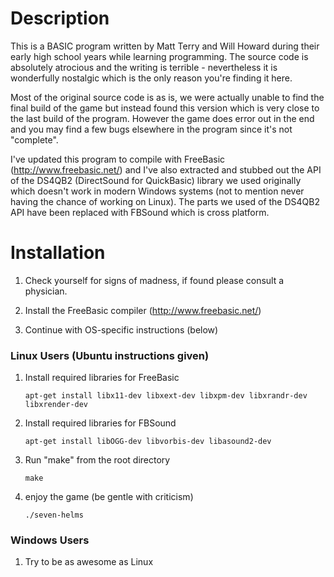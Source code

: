 # Description
This is a BASIC program written by Matt Terry and Will Howard during their early high school years while learning programming.  The source code is absolutely atrocious and the writing is terrible - nevertheless it is wonderfully nostalgic which is the only reason you're finding it here.

Most of the original source code is as is, we were actually unable to find the final build of the game but instead found this version which is very close to the last build of the program. However the game does error out in the end and you may find a few bugs elsewhere in the program since it's not "complete".

I've updated this program to compile with FreeBasic (http://www.freebasic.net/) and I've also extracted and stubbed out the API of the DS4QB2 (DirectSound for QuickBasic) library we used originally which doesn't work in modern Windows systems (not to mention never having the chance of working on Linux).  The parts we used of the DS4QB2 API have been replaced with FBSound which is cross platform.

# Installation

1. Check yourself for signs of madness, if found please consult a physician.

2. Install the FreeBasic compiler (http://www.freebasic.net/)

3. Continue with OS-specific instructions (below)

### Linux Users (Ubuntu instructions given)

1. Install required libraries for FreeBasic 

    ```apt-get install libx11-dev libxext-dev libxpm-dev libxrandr-dev libxrender-dev```

2. Install required libraries for FBSound 
    
    ```apt-get install libOGG-dev libvorbis-dev libasound2-dev```

3. Run "make" from the root directory 

    ``` make ```

4. enjoy the game (be gentle with criticism)

    ``` ./seven-helms ```

### Windows Users

1. Try to be as awesome as Linux
